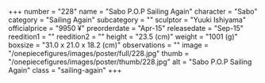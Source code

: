 +++
number = "228"
name = "Sabo P.O.P Sailing Again"
character = "Sabo"
category = "Sailing Again"
subcategory = ""
sculptor = "Yuuki Ishiyama"
officialprice = "9950 ¥"
preorderdate = "Apr-15"
releasedate = "Sep-15"
reedition1 = ""
reedition2 = ""
height = "23.5 (cm)"
weight = "1001 (g)"
boxsize = "31.0 x 21.0 x 18.2 (cm)"
observations = ""
image = "/onepiecefigures/images/poster/full/228.jpg"
thumb = "/onepiecefigures/images/poster/thumb/228.jpg"
alt = "Sabo P.O.P Sailing Again"
class = "sailing-again"
+++
